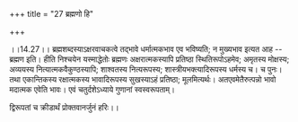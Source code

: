 +++
title = "27 ब्रह्मणो हि"

+++
  
  
।।14.27।। ब्रह्मशब्दस्याऽक्षरवाचकत्वे तद्भावे धर्मात्मकभाव एव भविष्यति; न
मुख्यभाव इत्यत आह -- ब्रह्मण इति। हीति निश्चयेन यस्माद्धेतोः ब्रह्मणः
अक्षरात्मकस्यापि प्रतिष्ठा स्थितिरूपोऽहमेव; अमृतस्य मोक्षस्य; अव्ययस्य
नित्यात्मकवैकुण्ठस्यापि; शाश्वतस्य नित्यरूपस्य; शास्त्रीयभक्त्यादिरूपस्य
धर्मस्य च। च पुनः। तथा एकान्तिकस्य रक्षात्मकस्य भावादिरूपस्य सुखस्याऽहं
प्रतिष्ठा; मूलमित्यर्थः। अतएवमेतैरुत्पन्नो भावो मदात्मक एवेति भावः। एवं
चतुर्दशेऽध्याये गुणानां स्वस्वरूपताम्।  
  
द्विरूपतां च क्रीडार्थं प्रोक्तवानर्जुनं हरिः।।
